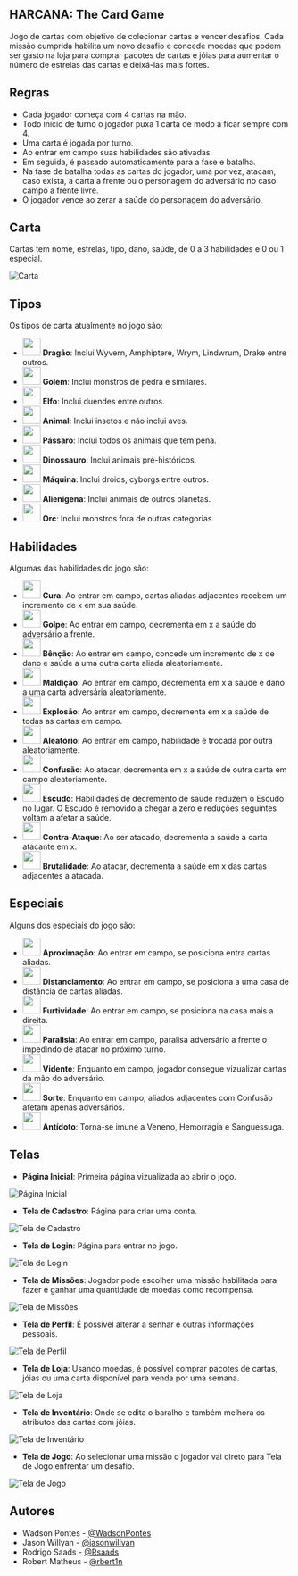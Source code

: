 ## HARCANA: The Card Game

Jogo de cartas com objetivo de colecionar cartas e vencer desafios. Cada missão cumprida habilita um novo desafio e concede moedas que podem ser gasto na loja para comprar pacotes de cartas e jóias para aumentar o número de estrelas das cartas e deixá-las mais fortes.

## Regras

- Cada jogador começa com 4 cartas na mão.
- Todo início de turno o jogador puxa 1 carta de modo a ficar sempre com 4.
- Uma carta é jogada por turno.
- Ao entrar em campo suas habilidades são ativadas.
- Em seguida, é passado automaticamente para a fase e batalha.
- Na fase de batalha todas as cartas do jogador, uma por vez, atacam, caso exista, a carta a frente ou o personagem do adversário no caso campo a frente livre.
- O jogador vence ao zerar a saúde do personagem do adversário.

## Carta

Cartas tem nome, estrelas, tipo, dano, saúde, de 0 a 3 habilidades e 0 ou 1 especial.

![Carta](img/item/card-exemple-2.png)

## Tipos
Os tipos de carta atualmente no jogo são:
- <img src="img/icon/type/dragao.png" width="32" height="32"> **Dragão**: Inclui Wyvern, Amphiptere, Wrym, Lindwrum, Drake entre outros.
- <img src="img/icon/type/golem.png" width="32" height="32"> **Golem**: Inclui monstros de pedra e similares.
- <img src="img/icon/type/elfo.png" width="32" height="32"> **Elfo**: Inclui duendes entre outros.
- <img src="img/icon/type/animal.png" width="32" height="32"> **Animal**: Inclui insetos e não inclui aves.
- <img src="img/icon/type/passaro.png" width="32" height="32"> **Pássaro**: Inclui todos os animais que tem pena.
- <img src="img/icon/type/dinossauro.png" width="32" height="32"> **Dinossauro**: Inclui animais pré-históricos.
- <img src="img/icon/type/maquina.png" width="32" height="32"> **Máquina**: Inclui droids, cyborgs entre outros.
- <img src="img/icon/type/alienigena.png" width="32" height="32"> **Alienígena**: Inclui animais de outros planetas.
- <img src="img/icon/type/orc.png" width="32" height="32"> **Orc**: Inclui monstros fora de outras categorias.

## Habilidades

Algumas das habilidades do jogo são:

- <img src="img/icon/skill/cura.png" width="32" height="32"> **Cura**: Ao entrar em campo, cartas aliadas adjacentes recebem um incremento de x em sua saúde.
- <img src="img/icon/skill/golpe.png" width="32" height="32"> **Golpe**: Ao entrar em campo, decrementa em x a saúde do adversário a frente.
- <img src="img/icon/skill/bencao.png" width="32" height="32"> **Bênção**: Ao entrar em campo, concede um incremento de x de dano e saúde a uma outra carta aliada aleatoriamente.
- <img src="img/icon/skill/maldicao.png" width="32" height="32"> **Maldição**: Ao entrar em campo, decrementa em x a saúde e dano a uma carta adversária aleatoriamente.
- <img src="img/icon/skill/explosao.png" width="32" height="32"> **Explosão**: Ao entrar em campo, decrementa em x a saúde de todas as cartas em campo.
- <img src="img/icon/skill/aleatorio.png" width="32" height="32"> **Aleatório**: Ao entrar em campo, habilidade é trocada por outra aleatoriamente.
- <img src="img/icon/skill/confusao.png" width="32" height="32"> **Confusão**: Ao atacar, decrementa em x a saúde de outra carta em campo aleatoriamente.
- <img src="img/icon/skill/escudo.png" width="32" height="32"> **Escudo**: Habilidades de decremento de saúde reduzem o Escudo no lugar. O Escudo é removido a chegar a zero e reduções seguintes voltam a afetar a saúde.
- <img src="img/icon/skill/contra-ataque.png" width="32" height="32"> **Contra-Ataque**: Ao ser atacado, decrementa a saúde a carta atacante em x.
- <img src="img/icon/skill/brutalidade.png" width="32" height="32"> **Brutalidade**: Ao atacar, decrementa a saúde em x das cartas adjacentes a atacada.

## Especiais

Alguns dos especiais do jogo são:

- <img src="img/icon/skill/aproximacao.png" width="32" height="32"> **Aproximação**: Ao entrar em campo, se posiciona entra cartas aliadas.
- <img src="img/icon/skill/distanciamento.png" width="32" height="32"> **Distanciamento**: Ao entrar em campo, se posiciona a uma casa de distância de cartas aliadas.
- <img src="img/icon/skill/furtividade.png" width="32" height="32"> **Furtividade**: Ao entrar em campo, se posiciona na casa mais a direita.
- <img src="img/icon/skill/paralisia.png" width="32" height="32"> **Paralisia**: Ao entrar em campo, paralisa adversário a frente o impedindo de atacar no próximo turno.
- <img src="img/icon/skill/vidente.png" width="32" height="32"> **Vidente**: Enquanto em campo, jogador consegue vizualizar cartas da mão do adversário.
- <img src="img/icon/skill/sorte.png" width="32" height="32"> **Sorte**: Enquanto em campo, aliados adjacentes com Confusão afetam apenas adversários.
- <img src="img/icon/skill/antidoto.png" width="32" height="32"> **Antídoto**: Torna-se imune a Veneno, Hemorragia e Sanguessuga.

## Telas

- **Página Inicial**: Primeira página vizualizada ao abrir o jogo.

![Página Inicial](img/other/screenshot-pagina-inicial.png)



- **Tela de Cadastro**: Página para criar uma conta.

![Tela de Cadastro](img/other/screenshot-tela-cadastro.png)



- **Tela de Login**: Página para entrar no jogo.

![Tela de Login](img/other/screenshot-tela-login.png)



- **Tela de Missões**: Jogador pode escolher uma missão habilitada para fazer e ganhar uma quantidade de moedas como recompensa.

![Tela de Missões](img/other/screenshot-tela-missoes.png)



- **Tela de Perfil**: É possível alterar a senhar e outras informações pessoais.

![Tela de Perfil](img/other/screenshot-tela-perfil.png)



- **Tela de Loja**: Usando moedas, é possível comprar pacotes de cartas, jóias ou uma carta disponível para venda por uma semana.

![Tela de Loja](img/other/screenshot-tela-loja.png)



- **Tela de Inventário**: Onde se edita o baralho e também melhora os atributos das cartas com jóias.

![Tela de Inventário](img/other/screenshot-tela-inventario.png)



- **Tela de Jogo**: Ao selecionar uma missão o jogador vai direto para Tela de Jogo enfrentar um desafio.

![Tela de Jogo](img/other/screenshot-tela-jogo.png)

## Autores

- Wadson Pontes - [@WadsonPontes](https://github.com/WadsonPontes)
- Jason Willyan - [@jasonwillyan](https://github.com/jasonwillyan)
- Rodrigo Saads - [@Rsaads](https://github.com/Rsaads)
- Robert Matheus - [@rbert1n](https://github.com/rbert1n)